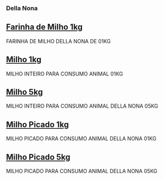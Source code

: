### Della Nona

## [Farinha de Milho 1kg](/photos/farinha_de_milho_della_nona_1kg.jpg)
FARINHA DE MILHO DELLA NONA DE 01KG 

## [Milho 1kg](/photos/milho_della_nona_1kg.jpg)
MILHO INTEIRO PARA CONSUMO ANIMAL 01KG

## [Milho 5kg](/photos/milho_della_nona_5kg.jpg)
MILHO INTEIRO PARA CONSUMO ANIMAL DELLA NONA 05KG

## [Milho Picado 1kg](/photos/milho_picado_della_nona_1kg.jpg)
MILHO PICADO PARA CONSUMO ANIMAL DELLA NONA 01KG

## [Milho Picado 5kg](/photos/milho_picado_della_nona_5kg.jpg)
MILHO PICADO PARA CONSUMO ANIMAL DELLA NONA 05KG
